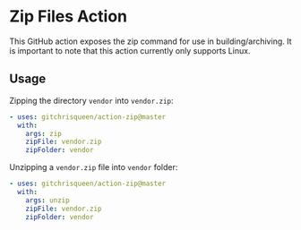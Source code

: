 # Zip Files Action

This GitHub action exposes the zip command for use in building/archiving. It is important to note that this action currently only supports Linux.

## Usage

Zipping the directory `vendor` into `vendor.zip`:

```yaml
- uses: gitchrisqueen/action-zip@master
  with:
    args: zip
    zipFile: vendor.zip
    zipFolder: vendor
```

Unzipping a `vendor.zip` file into `vendor` folder:

```yaml
- uses: gitchrisqueen/action-zip@master
  with:
    args: unzip
    zipFile: vendor.zip
    zipFolder: vendor
```
